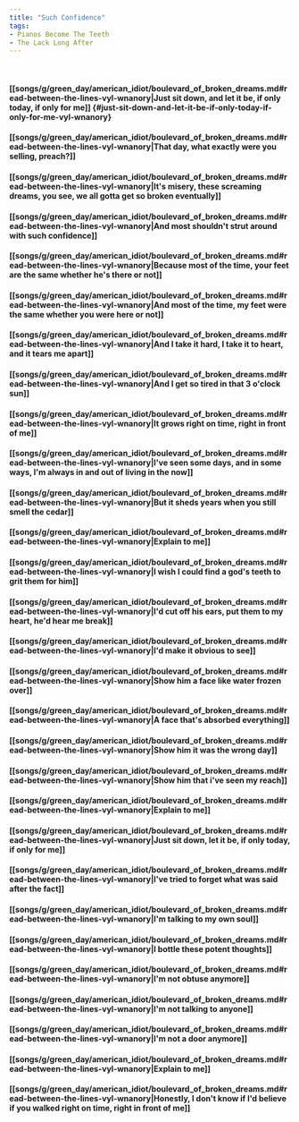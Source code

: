 ```yaml
---
title: "Such Confidence"
tags:
- Pianos Become The Teeth
- The Lack Long After
---
```

&nbsp;
#### [[songs/g/green_day/american_idiot/boulevard_of_broken_dreams.md#read-between-the-lines-vyl-wnanory|Just sit down, and let it be, if only today, if only for me]] {#just-sit-down-and-let-it-be-if-only-today-if-only-for-me-vyl-wnanory}
#### [[songs/g/green_day/american_idiot/boulevard_of_broken_dreams.md#read-between-the-lines-vyl-wnanory|That day, what exactly were you selling, preach?]]
#### [[songs/g/green_day/american_idiot/boulevard_of_broken_dreams.md#read-between-the-lines-vyl-wnanory|It's misery, these screaming dreams, you see, we all gotta get so broken eventually]]
#### [[songs/g/green_day/american_idiot/boulevard_of_broken_dreams.md#read-between-the-lines-vyl-wnanory|And most shouldn't strut around with such confidence]]
#### [[songs/g/green_day/american_idiot/boulevard_of_broken_dreams.md#read-between-the-lines-vyl-wnanory|Because most of the time, your feet are the same whether he's there or not]]
#### [[songs/g/green_day/american_idiot/boulevard_of_broken_dreams.md#read-between-the-lines-vyl-wnanory|And most of the time, my feet were the same whether you were here or not]]
#### [[songs/g/green_day/american_idiot/boulevard_of_broken_dreams.md#read-between-the-lines-vyl-wnanory|And I take it hard, I take it to heart, and it tears me apart]]
#### [[songs/g/green_day/american_idiot/boulevard_of_broken_dreams.md#read-between-the-lines-vyl-wnanory|And I get so tired in that 3 o'clock sun]]
#### [[songs/g/green_day/american_idiot/boulevard_of_broken_dreams.md#read-between-the-lines-vyl-wnanory|It grows right on time, right in front of me]]
#### [[songs/g/green_day/american_idiot/boulevard_of_broken_dreams.md#read-between-the-lines-vyl-wnanory|I've seen some days, and in some ways, I'm always in and out of living in the now]]
#### [[songs/g/green_day/american_idiot/boulevard_of_broken_dreams.md#read-between-the-lines-vyl-wnanory|But it sheds years when you still smell the cedar]]
#### [[songs/g/green_day/american_idiot/boulevard_of_broken_dreams.md#read-between-the-lines-vyl-wnanory|Explain to me]]
#### [[songs/g/green_day/american_idiot/boulevard_of_broken_dreams.md#read-between-the-lines-vyl-wnanory|I wish I could find a god's teeth to grit them for him]]
#### [[songs/g/green_day/american_idiot/boulevard_of_broken_dreams.md#read-between-the-lines-vyl-wnanory|I'd cut off his ears, put them to my heart, he'd hear me break]]
#### [[songs/g/green_day/american_idiot/boulevard_of_broken_dreams.md#read-between-the-lines-vyl-wnanory|I'd make it obvious to see]]
#### [[songs/g/green_day/american_idiot/boulevard_of_broken_dreams.md#read-between-the-lines-vyl-wnanory|Show him a face like water frozen over]]
#### [[songs/g/green_day/american_idiot/boulevard_of_broken_dreams.md#read-between-the-lines-vyl-wnanory|A face that's absorbed everything]]
#### [[songs/g/green_day/american_idiot/boulevard_of_broken_dreams.md#read-between-the-lines-vyl-wnanory|Show him it was the wrong day]]
#### [[songs/g/green_day/american_idiot/boulevard_of_broken_dreams.md#read-between-the-lines-vyl-wnanory|Show him that i've seen my reach]]
#### [[songs/g/green_day/american_idiot/boulevard_of_broken_dreams.md#read-between-the-lines-vyl-wnanory|Explain to me]]
#### [[songs/g/green_day/american_idiot/boulevard_of_broken_dreams.md#read-between-the-lines-vyl-wnanory|Just sit down, let it be, if only today, if only for me]]
#### [[songs/g/green_day/american_idiot/boulevard_of_broken_dreams.md#read-between-the-lines-vyl-wnanory|I've tried to forget what was said after the fact]]
#### [[songs/g/green_day/american_idiot/boulevard_of_broken_dreams.md#read-between-the-lines-vyl-wnanory|I'm talking to my own soul]]
#### [[songs/g/green_day/american_idiot/boulevard_of_broken_dreams.md#read-between-the-lines-vyl-wnanory|I bottle these potent thoughts]]
#### [[songs/g/green_day/american_idiot/boulevard_of_broken_dreams.md#read-between-the-lines-vyl-wnanory|I'm not obtuse anymore]]
#### [[songs/g/green_day/american_idiot/boulevard_of_broken_dreams.md#read-between-the-lines-vyl-wnanory|I'm not talking to anyone]]
#### [[songs/g/green_day/american_idiot/boulevard_of_broken_dreams.md#read-between-the-lines-vyl-wnanory|I'm not a door anymore]]
#### [[songs/g/green_day/american_idiot/boulevard_of_broken_dreams.md#read-between-the-lines-vyl-wnanory|Explain to me]]
#### [[songs/g/green_day/american_idiot/boulevard_of_broken_dreams.md#read-between-the-lines-vyl-wnanory|Honestly, I don't know if I'd believe if you walked right on time, right in front of me]]
